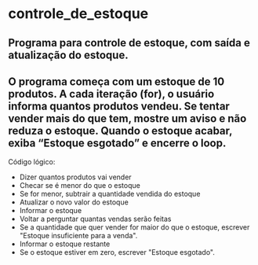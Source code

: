 # controle_de_estoque
Programa para controle de estoque, com saída e atualização do estoque.
----
O programa começa com um estoque de 10 produtos. A cada iteração (for), o usuário informa quantos produtos vendeu. Se tentar vender mais do que tem, mostre um aviso e não reduza o estoque. Quando o estoque acabar, exiba “Estoque esgotado” e encerre o loop.
----
Código lógico:
- Dizer quantos produtos vai vender
- Checar se é menor do que o estoque
- Se for menor, subtrair a quantidade vendida do estoque
- Atualizar o novo valor do estoque
- Informar o estoque
- Voltar a perguntar quantas vendas serão feitas
- Se a quantidade que quer vender for maior do que o estoque, escrever "Estoque insuficiente para a venda".
- Informar o estoque restante
- Se o estoque estiver em zero, escrever "Estoque esgotado".
